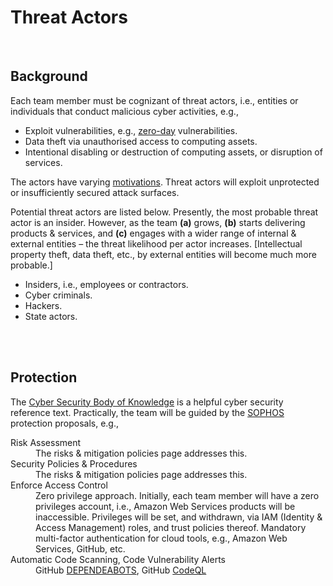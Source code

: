 # Threat Actors

<br>

## Background

Each team member must be cognizant of threat actors, i.e., entities or individuals that conduct malicious cyber activities, e.g.,

<ul class="disc">
<li class="disc">Exploit vulnerabilities, e.g., <a href="https://www.technologyreview.com/2021/09/23/1036140/2021-record-zero-day-hacks-reasons/" target="_blank">zero-day</a> vulnerabilities.</li>
<li class="disc">Data theft via unauthorised access to computing assets.</li>
<li class="disc">Intentional disabling or destruction of computing assets, or disruption of services.</li>
</ul>

The actors have varying <a href="https://www.sophos.com/en-us/cybersecurity-explained/threat-actors#:~:text=are%20Threat%20Actors%E2%80%99-,Motivations,-%3F" target="_blank">motivations</a>. Threat actors will exploit unprotected or insufficiently secured attack surfaces.

Potential threat actors are listed below. Presently, the most probable threat actor is an insider. However, as the team **(a)** grows, **(b)** starts delivering products & services, and **\(c\)** engages with a wider range of internal & external entities – the threat likelihood per actor increases. [Intellectual property theft, data theft, etc., by external entities will become much more probable.]

<ul class="disc">
<li class="disc">Insiders, i.e., employees or contractors.</li>
<li class="disc">Cyber criminals.</li>
<li class="disc">Hackers.</li>
<li class="disc">State actors.</li>
</ul>



<br>
<br>


## Protection

The [Cyber Security Body of Knowledge](https://www.cybok.org/knowledgebase1_1/) is a helpful cyber security reference text.  Practically, the team will be guided by the <a href="https://www.sophos.com/en-us/cybersecurity-explained/threat-actors#:~:text=Protection%20Methods%20and-,Strategies,-Maintaining%20strict%20cyber">SOPHOS</a> protection proposals, e.g.,

<dl>
    <dt>Risk Assessment</dt><dd>The risks & mitigation policies page addresses this.<br></dd>
    <dt>Security Policies & Procedures</dt><dd>The risks & mitigation policies page addresses this.<br></dd>
    <dt>Enforce Access Control</dt><dd>Zero privilege approach. Initially, each team member will have a zero privileges account, i.e., Amazon Web Services products will be inaccessible. Privileges will be set, and withdrawn, via IAM (Identity & Access Management) roles, and trust policies thereof. Mandatory multi-factor authentication for cloud tools, e.g., Amazon Web Services, GitHub, etc.<br></dd>
    <dt>Automatic Code Scanning, Code Vulnerability Alerts</dt>
    <dd>GitHub <a href="https://docs.github.com/en/code-security/dependabot" target="_blank">DEPENDEABOTS</a>, GitHub <a href="https://docs.github.com/en/code-security/code-scanning/introduction-to-code-scanning/about-code-scanning-with-codeql" target="_blank">CodeQL</a><br></dd>
</dl>

<br>
<br>
<br>
<br>

<br>
<br>
<br>
<br>

